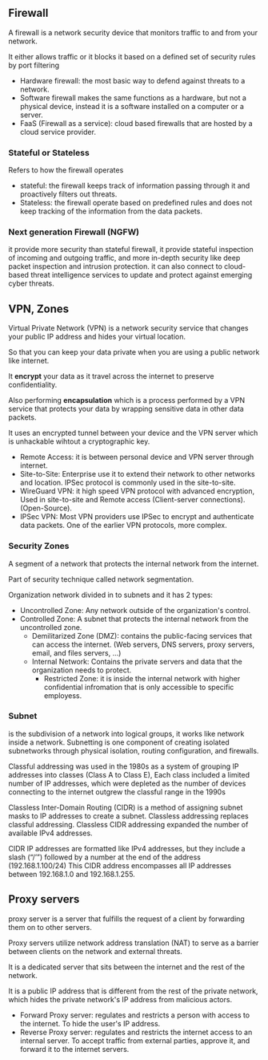 ## Firewall
A firewall is a network security device that monitors traffic to and from your network.

It either allows traffic or it blocks it based on a defined set of security rules by port filtering 
- Hardware firewall: the most basic way to defend against threats to a network.
- Software firewall makes the same functions as a hardware, but not a physical device, instead it is a software installed on a computer or a server.
- FaaS (Firewall as a service): cloud based firewalls that are hosted by a cloud service provider.

### Stateful or Stateless
Refers to how the firewall operates
- stateful: the firewall keeps track of information passing through it and proactively filters out threats.
- Stateless: the firewall operate based on predefined rules and does not keep tracking of the information from the data packets.

### Next generation Firewall (NGFW)
it provide more security than stateful firewall, it provide stateful inspection of incoming and outgoing traffic, and more in-depth security like deep packet inspection and intrusion protection.
it can also connect to cloud-based threat intelligence services to update and protect against emerging cyber threats.

## VPN, Zones
Virtual Private Network (VPN) is a network security service that changes your public IP address and hides your virtual location.

So that you can keep your data private when you are using a public network like internet.

It **encrypt** your data as it travel across the internet to preserve confidentiality.

Also performing **encapsulation** which is a process performed by a VPN service that protects your data by wrapping sensitive data in other data packets.

It uses an encrypted tunnel between your device and the VPN server which is unhackable wihtout a cryptographic key.

- Remote Access: it is between personal device and VPN server through internet.
- Site-to-Site: Enterprise use it to extend their network to other networks and location. IPSec protocol is commonly used in the site-to-site.
- WireGuard VPN: it high speed VPN protocol with advanced encryption, Used in site-to-site and Remote access (Client-server connections). (Open-Source).
- IPSec VPN: Most VPN providers use IPSec to encrypt and authenticate data packets. One of the earlier VPN protocols, more complex.

### Security Zones
A segment of a network that protects the internal network from the internet.

Part of security technique called network segmentation.

Organization network divided in to subnets and it has 2 types:
- Uncontrolled Zone: Any network outside of the organization's control.
- Controlled Zone: A subnet that protects the internal network from the uncontrolled zone.
	- Demilitarized Zone (DMZ): contains the public-facing services that can access the internet. (Web servers, DNS servers, proxy servers, email, and files servers, ...)
	- Internal Network: Contains the private servers and data that the organization needs to protect.
		- Restricted Zone: it is inside the internal network with higher confidential infromation that is only accessible to specific employess.

### Subnet
is the subdivision of a network into logical groups, it works like network inside a network.
Subnetting is one component of creating isolated subnetworks through physical isolation, routing configuration, and firewalls.

Classful addressing was used in the 1980s as a system of grouping IP addresses into classes (Class A to Class E), Each class included a limited number of IP addresses, which were depleted as the number of devices connecting to the internet outgrew the classful range in the 1990s

Classless Inter-Domain Routing (CIDR) is a method of assigning subnet masks to IP addresses to create a subnet. Classless addressing replaces classful addressing. Classless CIDR addressing expanded the number of available IPv4 addresses.

CIDR IP addresses are formatted like IPv4 addresses, but they include a slash (“/’”) followed by a number at the end of the address (192.168.1.100/24) This CIDR address encompasses all IP addresses between 192.168.1.0 and 192.168.1.255.


## Proxy servers
proxy server is a server that fulfills the request of a client by forwarding them on to other servers.

Proxy servers utilize network address translation (NAT) to serve as a barrier between clients on the network and external threats.

It is a dedicated server that sits between the internet and the rest of the network.

It is a public IP address that is different from the rest of the private network, which hides the private network's IP address from malicious actors.

- Forward Proxy server: regulates and restricts a person with access to the internet. To hide the user's IP address.
- Reverse Proxy server: regulates and restricts the internet access to an internal server. To accept traffic from external parties, approve it, and forward it to the internet servers.